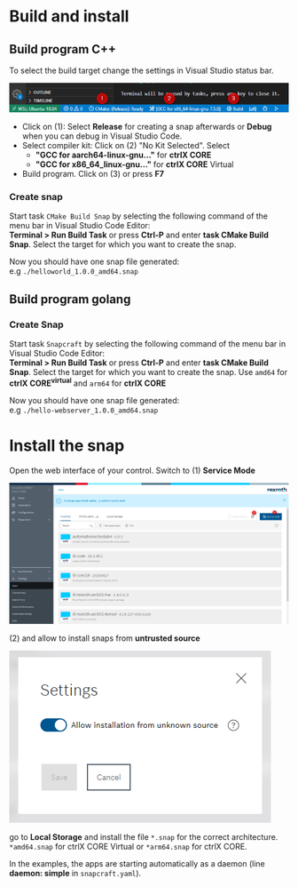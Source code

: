 # Build and install

## Build program C++

To select the build target change the settings in Visual Studio status bar.

![Visual Studio Code status bar](images/vsc-state-bar.png)  

* Click on (1): Select __Release__ for creating a snap afterwards or __Debug__ when you can debug in Visual Studio Code.
* Select compiler kit: Click on (2) "No Kit Selected". Select
  * __"GCC for aarch64-linux-gnu..."__ for __ctrlX CORE__
  * __"GCC for x86_64_linux-gnu..."__ for __ctrlX CORE__ Virtual
* Build program. Click on (3) or press __F7__

### Create snap

Start task `CMake Build Snap` by selecting the following command of the menu bar in Visual Studio Code Editor:  
__Terminal > Run Build Task__  or press __Ctrl-P__ and enter __task CMake Build Snap__. Select the target for which you want to create the snap.

Now you should have one snap file generated:  
e.g `./helloworld_1.0.0_amd64.snap`

## Build program golang

### Create Snap

Start task `Snapcraft` by selecting the following command of the menu bar in Visual Studio Code Editor:  
__Terminal > Run Build Task__  or press __Ctrl-P__ and enter __task CMake Build Snap__. Select the target for which you want to create the snap.
Use `amd64` for __ctrlX CORE<sup>virtual</sup>__ and `arm64` for __ctrlX CORE__

Now you should have one snap file generated:  
e.g `./hello-webserver_1.0.0_amd64.snap`

# Install the snap

Open the web interface of your control. Switch to (1) __Service Mode__

![Service-Mode](images/service-mode.png)

 (2) and allow to install snaps from __untrusted source__ 
 
 ![Untrusted-source](images/untrusted-source.png) 

go to __Local Storage__ and install the file `*.snap` for the correct architecture. `*amd64.snap` for ctrlX CORE Virtual or `*arm64.snap` for ctrlX CORE.

In the examples, the apps are starting automatically as a daemon (line __daemon: simple__ in `snapcraft.yaml`).  